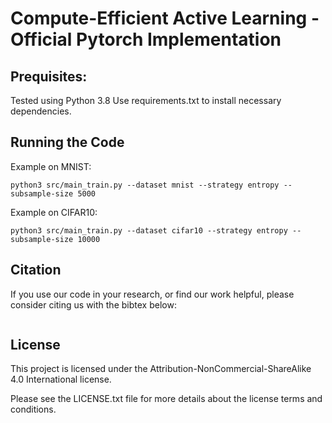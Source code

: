 # Compute-Efficient Active Learning - Official Pytorch Implementation

## Prequisites:
Tested using Python 3.8
Use requirements.txt to install necessary dependencies.

## Running the Code
Example on MNIST:
```
python3 src/main_train.py --dataset mnist --strategy entropy --subsample-size 5000
```

Example on CIFAR10:
```
python3 src/main_train.py --dataset cifar10 --strategy entropy --subsample-size 10000
```

## Citation
If you use our code in your research, or find our work helpful, please consider citing us with the bibtex below:
```
```


## License

This project is licensed under the Attribution-NonCommercial-ShareAlike 4.0 International license.

Please see the LICENSE.txt file for more details about the license terms and conditions.
